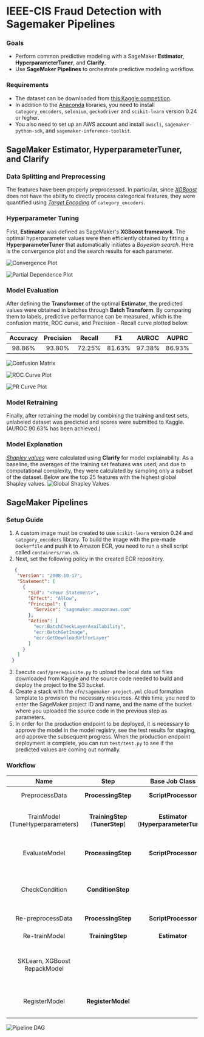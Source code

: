 # IEEE-CIS Fraud Detection with Sagemaker Pipelines
### Goals
* Perform common predictive modeling with a SageMaker **Estimator**, **HyperparameterTuner**, and **Clarify**.
* Use **SageMaker Pipelines** to orchestrate predictive modeling workflow.
  
### Requirements
* The dataset can be downloaded from [this Kaggle competition](https://www.kaggle.com/c/ieee-fraud-detection).
* In addition to the [Anaconda](https://www.anaconda.com) libraries, you need to install `category_encoders`, `selenium`, `geckodriver` and `scikit-learn` version 0.24 or higher.
* You also need to set up an AWS account and install `awscli`, `sagemaker-python-sdk`, and `sagemaker-inference-toolkit`.

## SageMaker Estimator, HyperparameterTuner, and Clarify
### Data Splitting and Preprocessing
The features have been properly preprocessed. In particular, since *[XGBoost](https://arxiv.org/pdf/1603.02754.pdf)* does not have the ability to directly process categorical features, they were quantified using *[Target Encoding](https://dl.acm.org/doi/10.1145/507533.507538)* of `category_encoders`.
  
### Hyperparameter Tuning
First, **Estimator** was defined as SageMaker's **XGBoost framework**. The optimal hyperparameter values were then efficiently obtained by fitting a **HyperparameterTuner** that automatically initiates a *Bayesian search*. Here is the convergence plot and the search results for each parameter.

![Convergence Plot](img/convergence_plot.svg)

![Partial Dependence Plot](img/partial_dependence_plot.png)

### Model Evaluation
After defining the **Transformer** of the optimal **Estimator**, the predicted values were obtained in batches through **Batch Transform**. By comparing them to labels, predictive performance can be measured, which is the confusion matrix, ROC curve, and Precision - Recall curve plotted below.
  
| Accuracy | Precision | Recall |   F1   | AUROC  | AUPRC  |    
|:--------:|:---------:|:------:|:------:|:------:|:------:|
|  98.86%  |  93.80%   | 72.25% | 81.63% | 97.38% | 86.93% |  

![Confusion Matrix](img/conf_mat.svg)

![ROC Curve Plot](img/roc_curve.svg)

![PR Curve Plot](img/pr_curve.svg)

### Model Retraining
Finally, after retraining the model by combining the training and test sets, unlabeled dataset was predicted and scores were submitted to Kaggle. (AUROC 90.63% has been achieved.)

### Model Explanation
*[Shapley values](https://proceedings.neurips.cc/paper/2017/file/8a20a8621978632d76c43dfd28b67767-Paper.pdf)* were calculated using **Clarify** for model explainability. As a baseline, the averages of the training set features was used, and due to computational complexity, they were calculated by sampling only a subset of the dataset. Below are the top 25 features with the highest global Shapley values.
![Global Shapley Values](img/global_shap_values.svg)

## SageMaker Pipelines
### Setup Guide
1. A custom image must be created to use `scikit-learn` version 0.24 and `category_encoders` library. To build the image with the pre-made `Dockerfile` and push it to Amazon ECR, you need to run a shell script called `containers/run.sh`.
2. Next, set the following policy in the created ECR repository.
  ```json
     {
      "Version": "2008-10-17",
      "Statement": [
        {
          "Sid": "<Your Statement>",
          "Effect": "Allow",
          "Principal": {
            "Service": "sagemaker.amazonaws.com"
          },
          "Action": [
            "ecr:BatchCheckLayerAvailability",
            "ecr:BatchGetImage",
            "ecr:GetDownloadUrlForLayer"
          ]
        }
      ]
    }
  ```
3. Execute `conf/prerequisite.py` to upload the local data set files downloaded from Kaggle and the source code needed to build and deploy the project to the S3 bucket.
4. Create a stack with the `cfn/sagemaker-project.yml` cloud formation template to provision the necessary resources. At this time, you need to enter the SageMaker project ID and name, and the name of the bucket where you uploaded the source code in the previous step as parameters.
5. In order for the production endpoint to be deployed, it is necessary to approve the model in the model registry, see the test results for staging, and approve the subsequent progress. When the production endpoint deployment is complete, you can run `test/test.py` to see if the predicted values are coming out normally.

### Workflow 
|               Name               |               Step               |             Base Job Class              |                                   Description                                   |
|:--------------------------------:|:--------------------------------:|:---------------------------------------:|:-------------------------------------------------------------------------------:|
|          PreprocessData          |        **ProcessingStep**        |           **ScriptProcessor**           |                        Data splitting and preprocessing                         |
| TrainModel (TuneHyperparameters) | **TrainingStep** (**TunerStep**) | **Estimator** (**HyperparameterTuner**) |            A *XGBoost* **Estimator** fitting (Hyperparameter tuning)            |
|          EvaluateModel           |        **ProcessingStep**        |           **ScriptProcessor**           | The **Estimator** evaluation and saving the result to a *JSON* **PropertyFile** |
|          CheckCondition          |        **ConditionStep**         |                                         |       A target metric checking to conditionally perform subsequent steps        |
|        Re-preprocessData         |        **ProcessingStep**        |           **ScriptProcessor**           |                              Data repreprocessing                               |
|          Re-trainModel           |         **TrainingStep**         |              **Estimator**              |                       A *XGBoost* **Estimator** refitting                       |
 |   SKLearn, XGBoost RepackModel   |                                  |                                         |  A **PipelineModel** Creation with SKLearn preprocessor and XGBoost classifier  |
|          RegisterModel           |        **RegisterModel**         |                                         |  Model packing and registration in a *ModelPackageGroup* with **ModelMetrics**  |

![Pipeline DAG](img/dag.png)